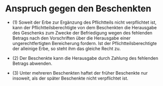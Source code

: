 # Anspruch gegen den Beschenkten

- (1) Soweit der Erbe zur Ergänzung des Pflichtteils nicht verpflichtet ist, kann der Pflichtteilsberechtigte von dem Beschenkten die Herausgabe des Geschenks zum Zwecke der Befriedigung wegen des fehlenden Betrags nach den Vorschriften über die Herausgabe einer ungerechtfertigten Bereicherung fordern. Ist der Pflichtteilsberechtigte der alleinige Erbe, so steht ihm das gleiche Recht zu.

- (2) Der Beschenkte kann die Herausgabe durch Zahlung des fehlenden Betrags abwenden.

- (3) Unter mehreren Beschenkten haftet der früher Beschenkte nur insoweit, als der später Beschenkte nicht verpflichtet ist.


